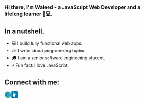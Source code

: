 ### Hi there, I'm Waleed - a JavaScript Web Developer and a lifelong learner 🎯💻.

## In a nutshell,
- 💻 I build fully functional web apps.
- ✍ I write about programming topics.
- 🎓 I am a senior software engineering student.
- ⚡ Fun fact: I love JavaScript.

## Connect with me:

[<img width="22" align="left" src="https://github.com/waleed-alfaifi/waleed-alfaifi/raw/master/icons/globe.svg" alt="Personal Website" />][website]
[<img width="22" align="left" src="https://github.com/waleed-alfaifi/waleed-alfaifi/raw/master/icons/linkedin.svg" alt="LinkedIn" />][linkedin]

<br />

<!-- Definitions -->

[website]: https://waleedalfaifi.com
[linkedin]: https://linkedin.com/in/waleed-alfaifi
